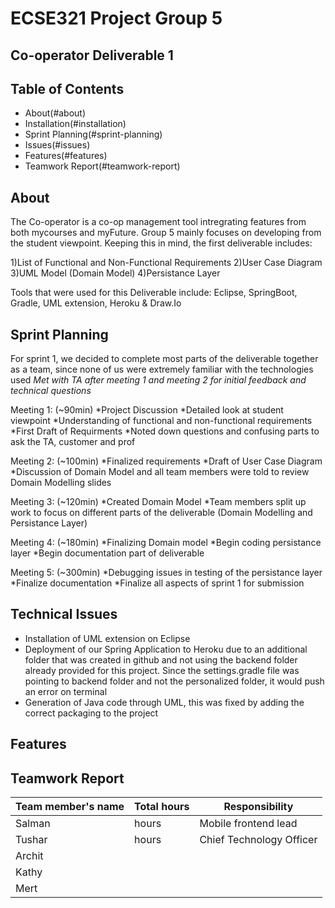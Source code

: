 # ECSE321 Project Group 5
## Co-operator Deliverable 1

## Table of Contents
* About(#about)
* Installation(#installation)
* Sprint Planning(#sprint-planning)
* Issues(#issues)
* Features(#features)
* Teamwork Report(#teamwork-report)

## About
The Co-operator is a co-op management tool intregrating features from both mycourses and myFuture. Group 5 mainly focuses on developing from the student viewpoint. Keeping this in mind, the first deliverable includes: 

1)List of Functional and Non-Functional Requirements
2)User Case Diagram
3)UML Model (Domain Model)
4)Persistance Layer

Tools that were used for this Deliverable include: Eclipse, SpringBoot, Gradle, UML extension, Heroku & Draw.Io

## Sprint Planning
For sprint 1, we decided to complete most parts of the deliverable together as a team, since none of us were extremely familiar with the technologies used
*Met with TA after meeting 1 and meeting 2 for initial feedback and technical questions*

Meeting 1: (~90min)
*Project Discussion
*Detailed look at student viewpoint
*Understanding of functional and non-functional requirements
*First Draft of Requirments
*Noted down questions and confusing parts to ask the TA, customer and prof

Meeting 2: (~100min)
*Finalized requirements
*Draft of User Case Diagram
*Discussion of Domain Model and all team members were told to review Domain Modelling slides

Meeting 3: (~120min)
*Created Domain Model
*Team members split up work to focus on different parts of the deliverable (Domain Modelling and Persistance Layer)

Meeting 4: (~180min)
*Finalizing Domain model 
*Begin coding persistance layer
*Begin documentation part of deliverable

Meeting 5: (~300min)
*Debugging issues in testing of the persistance layer 
*Finalize documentation
*Finalize all aspects of sprint 1 for submission

## Technical Issues
- Installation of UML extension on Eclipse
- Deployment of our Spring Application to Heroku due to an additional folder that was created in github and not using the backend folder     already provided for this project. Since the settings.gradle file was pointing to backend folder and not the personalized folder, it       would push an error on terminal
- Generation of Java code through UML, this was fixed by adding the correct packaging to the project

## Features

## Teamwork Report

|Team member's name|Total hours|Responsibility           |
|------------------|-----------|----------------------- |
|Salman            |      hours|Mobile frontend lead    |
|Tushar            |      hours|Chief Technology Officer|
|Archit            |           |                        |
|Kathy             |           |                        |
|Mert              |           |                        |


